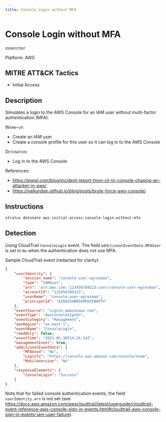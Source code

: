 ```yaml
---
title: Console Login without MFA
---
```


# Console Login without MFA


 <span class="smallcaps w3-badge w3-blue w3-round w3-text-white" title="This attack technique can be detonated multiple times">idempotent</span> 

Platform: AWS

## MITRE ATT&CK Tactics


- Initial Access

## Description


Simulates a login to the AWS Console for an IAM user without multi-factor authentication (MFA).

<span style="font-variant: small-caps;">Warm-up</span>:

- Create an IAM user
- Create a console profile for this user so it can log in to the AWS Console

<span style="font-variant: small-caps;">Detonation</span>:

- Log in to the AWS Console

References:

- https://expel.com/blog/incident-report-from-cli-to-console-chasing-an-attacker-in-aws/
- https://naikordian.github.io/blog/posts/brute-force-aws-console/


## Instructions

```bash title="Detonate with Stratus Red Team"
stratus detonate aws.initial-access.console-login-without-mfa
```
## Detection


Using CloudTrail <code>ConsoleLogin</code> event. The field <code>additionalEventData.MFAUser</code> is set to
<code>No</code> when the authentication does not use MFA.

Sample CloudTrail event (redacted for clarity):

```json hl_lines="4 14 19 24"
{
	"userIdentity": {
		"session_name": "console-user-wgrosmao",
		"type": "IAMUser",
		"arn": "arn:aws:iam::123456789123:user/console-user-wgrosmao",
		"accountId": "123456789123",
		"userName": "console-user-wgrosmao",
		"principalId": "AIDA254BBSGPKOYEB6PTV"
	},
	"eventSource": "signin.amazonaws.com",
	"eventType": "AwsConsoleSignIn",
	"eventCategory": "Management",
	"awsRegion": "us-east-1",
	"eventName": "ConsoleLogin",
	"readOnly": false,
	"eventTime": "2022-05-30T14:24:34Z",
	"managementEvent": true,
	"additionalEventData": {
		"MFAUsed": "No",
		"LoginTo": "https://console.aws.amazon.com/console/home",
		"MobileVersion": "No"
	},
	"responseElements": {
		"ConsoleLogin": "Success"
	}
}
```

Note that for failed console authentication events, the field <code>userIdentity.arn</code> is not set (see https://docs.aws.amazon.com/awscloudtrail/latest/userguide/cloudtrail-event-reference-aws-console-sign-in-events.html#cloudtrail-aws-console-sign-in-events-iam-user-failure).




